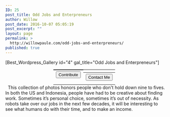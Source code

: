 ```yaml
---
ID: 25
post_title: Odd Jobs and Enterpreneurs
author: Willow
post_date: 2016-10-07 05:05:19
post_excerpt: ""
layout: page
permalink: >
  http://willowpaule.com/odd-jobs-and-enterpreneurs/
published: true
---
```

[Best_Wordpress_Gallery id="4" gal_title="Odd Jobs and Enterpreneurs"]
<table style="width: 40%; margin: 0 auto; margin-top: 0px;">
<tbody>
<tr>
<th style="display: inline-block;"><form action="https://www.paypal.com/cgi-bin/webscr" method="post" target="_blank"><input name="cmd" type="hidden" value="_s-xclick" /><input name="hosted_button_id" type="hidden" value="E3ATMCWXJ4WUU" /><input style="display: none; margin: 0 auto;" alt="PayPal - The safer, easier way to pay online!" name="submit" type="image" /><button class="btn-lg">Contribute</button></form></th>
<th style="display: inline-block;"><a href="http://willowpaule.com/contact/"><button class="btn-lg">Contact Me</button></a></th>
</tr>
</tbody>
</table>
&nbsp;
This collection of photos honors people who don't hold down nine to fives. In both the US and Indonesia, people have had to be creative about finding work. Sometimes it’s personal choice, sometimes it’s out of necessity. As robots take over our jobs in the next few decades, it will be interesting to see what humans do with their time, and to make an income.